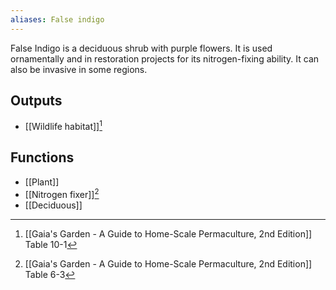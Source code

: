 ```yaml
---
aliases: False indigo
---
```

False Indigo is a deciduous shrub with purple flowers. It is used ornamentally and in restoration projects for its nitrogen-fixing ability. It can also be invasive in some regions.
## Outputs
- [[Wildlife habitat]][^2]
## Functions
- [[Plant]]
- [[Nitrogen fixer]][^1]
- [[Deciduous]]

[^1]: [[Gaia's Garden - A Guide to Home-Scale Permaculture, 2nd Edition]] Table 6-3
[^2]: [[Gaia's Garden - A Guide to Home-Scale Permaculture, 2nd Edition]] Table 10-1
